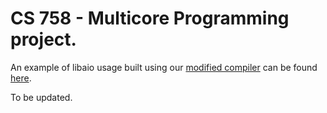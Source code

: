 
# CS 758 - Multicore Programming project.

An example of libaio usage built using our [modified compiler](https://github.com/spwilson2/cs758-project-compiler)
can be found [here](examples/aio-example.go).


To be updated.

